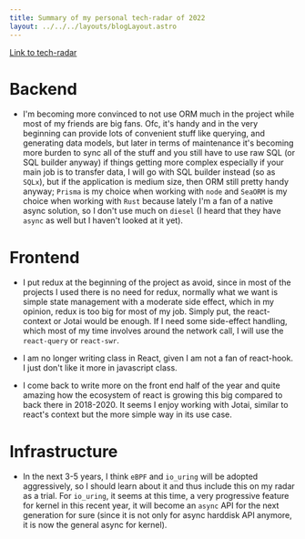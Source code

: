```yaml
---
title: Summary of my personal tech-radar of 2022
layout: ../../../layouts/blogLayout.astro
---
```


[Link to tech-radar](../../../../tech-radar)

# Backend
- I'm becoming more convinced to not use ORM much in the project while most of my friends are big fans. Ofc, it's handy and
in the very beginning can provide lots of convenient stuff like querying, and generating data models, but later in terms of maintenance it's becoming more burden to sync all of the stuff and you still have to use raw SQL (or SQL builder anyway) if things getting more complex especially if your main job is to transfer data, I will go with SQL builder instead (so as `SQLx`), but if the application is medium size, then ORM still pretty handy anyway; `Prisma` is my choice when working with `node` and `SeaORM` is my choice when working with `Rust` because lately I'm a fan of a native async solution, so I don't use much on `diesel` (I heard that they have `async` as well
but I haven't looked at it yet).

# Frontend

- I put redux at the beginning of the project as avoid, since in most of the projects I used there is no need for redux, normally what we want is simple state management with a moderate side effect, which in my opinion, redux is too big for most of my job. Simply put, the react-context or Jotai would be enough. If I need some side-effect handling, which most of my time involves around the network call, I will use the `react-query` or `react-swr`.

- I am no longer writing class in React, given I am not a fan of react-hook. I just don't like it more in javascript class.

- I come back to write more on the front end half of the year and quite amazing how the ecosystem of react is growing this big compared to back there in 2018-2020. It seems I enjoy working with Jotai, similar to react's context but the more simple way in its use case.

# Infrastructure

- In the next 3-5 years, I think `eBPF` and `io_uring` will be adopted aggressively, so I should learn about it and
thus include this on my radar as a trial. For `io_uring`, it seems at this time, a very progressive feature for kernel in this recent year, it will become an `async` API for the next generation for sure (since it is not only for async harddisk API anymore, it is now the general async for kernel).
